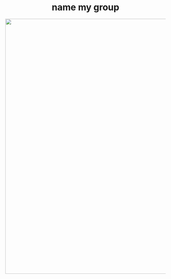 # <h1 align = center > name my group 
 <div id="header" align="center">
  <img src="https://github.com/rikhsiboyev-z/TestGroupProject/assets/130399297/8c011a12-7573-48c7-ad86-037ee171a9f1" width="800"/>
</div>
